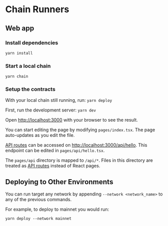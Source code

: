 # Chain Runners

## Web app

### Install dependencies

`yarn install`

### Start a local chain

`yarn chain`

### Setup the contracts

With your local chain still running, run:
`yarn deploy`

First, run the development server:
`yarn dev`

Open [http://localhost:3000](http://localhost:3000) with your browser to see the result.

You can start editing the page by modifying `pages/index.tsx`. The page auto-updates as you edit the file.

[API routes](https://nextjs.org/docs/api-routes/introduction) can be accessed
on [http://localhost:3000/api/hello](http://localhost:3000/api/hello). This endpoint can be edited
in `pages/api/hello.tsx`.

The `pages/api` directory is mapped to `/api/*`. Files in this directory are treated
as [API routes](https://nextjs.org/docs/api-routes/introduction) instead of React pages.

## Deploying to Other Environments

You can run target any network by appending `--network <network_name>` to any of the previous commands.

For example, to deploy to mainnet you would run:

`yarn deploy --network mainnet`
